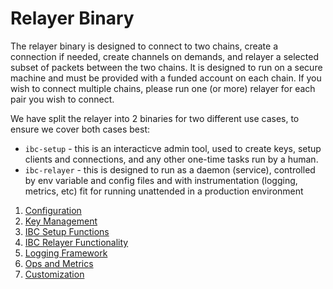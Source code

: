 # Relayer Binary

The relayer binary is designed to connect to two chains, create a connection if needed,
create channels on demands, and relayer a selected subset of packets between the two chains.
It is designed to run on a secure machine and must be provided with a funded account on
each chain. If you wish to connect multiple chains, please run one (or more) relayer for
each pair you wish to connect.

We have split the relayer into 2 binaries for two different use cases, to ensure we cover both
cases best:

- `ibc-setup` - this is an interacticve admin tool, used to create keys, setup clients and connections,
  and any other one-time tasks run by a human.
- `ibc-relayer` - this is designed to run as a daemon (service), controlled by env variable and config files
  and with instrumentation (logging, metrics, etc) fit for running unattended in a production environment

1. [Configuration](./config.md)
2. [Key Management](./keys.md)
3. [IBC Setup Functions](./ibc-setup.md)
4. [IBC Relayer Functionality](./ibc-relayer.md)
5. [Logging Framework](./logging.md)
6. [Ops and Metrics](./metrics.md)
7. [Customization](./customization.md)
